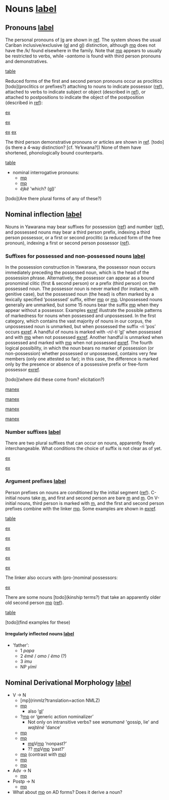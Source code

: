 # Nouns [label](nouns)

## Pronouns [label](sec:pronouns)
The personal pronouns of [lg](yab) are shown in [ref](tab:pronouns).
The system shows the usual Cariban inclusive/exclusive ([gl](1+2) and [gl](1+3)) distinction, although [mp](ejne-1-2pro) does not have the /k/ found elsewhere in the family.
Note that [mp](kontomopl) appears to usually be restricted to verbs, while *-santomo* is found with third person pronouns and demonstratives.

[table](pronouns)

Reduced forms of the first and second person pronouns occur as proclitics [todo](proclitics or prefixes?) attaching to nouns to indicate possessor ([ref](sec:nominalperson)), attached to verbs to indicate subject or object (described in [ref](verbinfl)), or attached to postpositions to indicate the object of the postposition (described in [ref](sec:postinfl)):

[ex](convrisamaj-28)

[ex](desccasmaj-025)

[ex](convrisamaj-02)
[ex](ctoaragrme-07)

The third person demonstrative pronouns or articles are shown in [ref](tab:pronouns3).
[todo](is there a 4‑way distinction? [cf. Ye’kwana?])
None of them have shortened, phonologically bound counterparts.

[table](pronouns3)

* nominal interrogative pronouns:
    * [mp](aniki-who)
    * [mp](ati-what)
    * _ëjkë_ 'which? ([gl](inan))'

[todo](Are there plural forms of any of these?)


## Nominal inflection [label](sec:nouninfl)

Nouns in Yawarana may bear suffixes for possession ([ref](sec:nounposssuf)) and number ([ref](sec:nominalnumber)), and possessed nouns may bear a third person prefix, indexing a third person possessor, or a first or second proclitic (a reduced form of the free pronoun), indexing a first or second person possessor ([ref](sec:nominalperson)). 

### Suffixes for possessed and non-possessed nouns [label](sec:nounposssuf)

In the possession construction in Yawarana, the possessor noun occurs immediately preceding the possessed noun, which is the head of the possession phrase.
Alternatively, the possessor can appear as a bound pronominal clitic (first & second person) or a prefix (third person) on the possessed noun.
The possessor noun is never marked (for instance, with genitive case), but the possessed noun (the head) is often marked by a lexically specified ‘possessed’ suffix, either [mp](rupert?nt) or [mp](tipert).
Unpossessed nouns generally are unmarked, but some 15 nouns bear the suffix [mp](tenpert) when they appear without a possessor. 
Examples [exref](onlypossessed?end=unsuffixednouns) illustrate the possible patterns of markedness for nouns when possessed and unpossessed.
In the first category, which contains the vast majority of nouns in our corpus, the unpossessed noun is unmarked, but when possessed the suffix -ri ‘pos’ occurs [exref](onlypossessed).
A handful of nouns is marked with _-ri_/_-ti_ ‘[gl](pert)’ when possessed and with [mp](tenpert) when not possessed [exref](diffpossessed).
Another handful is unmarked when possessed and marked with [mp](tenpert) when not possessed [exref](suffunpossessed).
The fourth logical possibility, in which the noun bears no marker of possession (or non-possession) whether possessed or unpossessed, contains very few members (only one attested so far); in this case, the difference is marked only by the presence or absence of a possessive prefix or free-form possessor [exref](unsuffixednouns). 

[todo](where did these come from? elicitation?)

[manex](onlypossessed)

[manex](diffpossessed)

[manex](suffunpossessed)

[manex](unsuffixednouns)

### Number suffixes [label](sec:nominalnumber)
There are two plural suffixes that can occur on nouns, apparently freely interchangeable.
What conditions the choice of suffix is not clear as of yet.

[ex](ctorat-17)

[ex](ctorat-40)

### Argument prefixes [label](sec:nominalperson)
Person prefixes on nouns are conditioned by the initial segment ([ref](tab:possprefixes)).
C-initial nouns take [m](i31), and first and second person are bare [m](u1) and [m](me2).
On V-initial nouns, third person is marked with [m](it3), and the first and second person prefixes combine with the linker [mp](ylk).
Some examples are shown in [exref](ctorat-23?end=lastex).

[table](possprefixes)

[ex](ctorat-23)

[ex](convrisamaj-28)

[ex](desccasmaj-025)

[ex](ctorat-46)

[ex](ctorat-19?example_id=lastex)


The linker also occurs with (pro-)nominal possessors:

[ex](desccasmaj-131)

There are some nouns [todo](kinship terms?) that take an apparently older old second person [mp](a2) ([ref](tab:oldpossprefixes)).

[table](oldpossprefixes)

[todo](find examples for these)

#### Irregularly inflected nouns [label](sec:irregnouns)

* 'father':
    * 1 *papa*
    * 2 _ëmë_ / _omo_ / _ëmo_ (?)
    * 3 _imu_
    * NP _yïmï_


## Nominal Derivational Morphology [label](sec:nounderiv)

* V → N
    * [mp](rinmlz?translation=action NMLZ) 
    * [mp](jpenmlz) 
        * also ‘[gl](PST.ABS.nmlz)’
    * ?[mp](neinf) or ‘generic action nominalizer’
        * Not only on intransitive verbs? see *wanumanë* 'gossip, lie' and *wajtënë* 'dance' 
    * [mp](ninmlz) 
    * [mp](nnmlzpre) <!-- There's only 2 tokens in FLEx? -->
        * [mp](nnmlzpre?nt)V[mp](rinmlz?nt)    ‘nonpast?’
        * ?? [mp](nnmlzpre?nt)V[mp](jpepst?nt)    ‘past?’
    * [mp](sapenmlz) (contrast with [mp](jpenmlz)) 
    * [mp](toponmlz) 
    * [mp](pininmlz) 
* Adv → N 
    * [mp](minmlz)
* Postp → N
    * [mp](anonmlz) <!-- productive -->
* What about [mp](jpenmlz) on AD forms? Does it derive a noun?